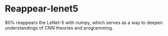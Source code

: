 # Reappear-lenet5

80% reappears the LeNet-5 with numpy, which serves
as a way to deepen understandings of CNN theories 
and programming. 

